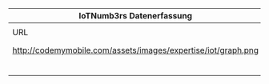 |IoTNumb3rs Datenerfassung|||||||||||
| ---- | ---- | ---- | ---- | ---- | ---- | ---- | ---- | ---- | ---- | ---- |
||||||||||||
|URL|home_url|filename|device_class|device_count|market_class|market_volume|prognosis_year|publication_year|authorship_class|Dropbox folder|
|http://codemymobile.com/assets/images/expertise/iot/graph.png|http://codemymobile.com/expertise/iot.html|file5_graph.png|wearable|180000000|||2019|2016|scientist|marielledemuth/20181122-1507|
||||wearable|228000000|||2020|2016|scientist||
